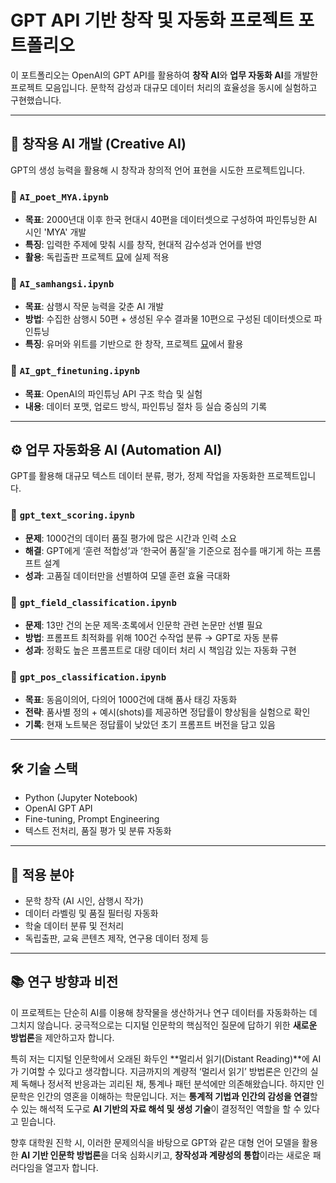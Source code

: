# GPT API 기반 창작 및 자동화 프로젝트 포트폴리오

이 포트폴리오는 OpenAI의 GPT API를 활용하여 **창작 AI**와 **업무 자동화 AI**를 개발한 프로젝트 모음입니다. 문학적 감성과 대규모 데이터 처리의 효율성을 동시에 실험하고 구현했습니다.

---

## 🧠 창작용 AI 개발 (Creative AI)

GPT의 생성 능력을 활용해 시 창작과 창의적 언어 표현을 시도한 프로젝트입니다.

### 🔹 `AI_poet_MYA.ipynb`
- **목표**: 2000년대 이후 한국 현대시 40편을 데이터셋으로 구성하여 파인튜닝한 AI 시인 'MYA' 개발
- **특징**: 입력한 주제에 맞춰 시를 창작, 현대적 감수성과 언어를 반영
- **활용**: 독립출판 프로젝트 [묘](https://myomyopoem.xyz/main)에 실제 적용

### 🔹 `AI_samhangsi.ipynb`
- **목표**: 삼행시 작문 능력을 갖춘 AI 개발
- **방법**: 수집한 삼행시 50편 + 생성된 우수 결과물 10편으로 구성된 데이터셋으로 파인튜닝
- **특징**: 유머와 위트를 기반으로 한 창작, 프로젝트 [묘](https://myomyopoem.xyz/main)에서 활용

### 🔹 `AI_gpt_finetuning.ipynb`
- **목표**: OpenAI의 파인튜닝 API 구조 학습 및 실험
- **내용**: 데이터 포맷, 업로드 방식, 파인튜닝 절차 등 실습 중심의 기록

---

## ⚙️ 업무 자동화용 AI (Automation AI)

GPT를 활용해 대규모 텍스트 데이터 분류, 평가, 정제 작업을 자동화한 프로젝트입니다.

### 🔹 `gpt_text_scoring.ipynb`
- **문제**: 1000건의 데이터 품질 평가에 많은 시간과 인력 소요
- **해결**: GPT에게 ‘훈련 적합성’과 ‘한국어 품질’을 기준으로 점수를 매기게 하는 프롬프트 설계
- **성과**: 고품질 데이터만을 선별하여 모델 훈련 효율 극대화

### 🔹 `gpt_field_classification.ipynb`
- **문제**: 13만 건의 논문 제목·초록에서 인문학 관련 논문만 선별 필요
- **방법**: 프롬프트 최적화를 위해 100건 수작업 분류 → GPT로 자동 분류
- **성과**: 정확도 높은 프롬프트로 대량 데이터 처리 시 책임감 있는 자동화 구현

### 🔹 `gpt_pos_classification.ipynb`
- **목표**: 동음이의어, 다의어 1000건에 대해 품사 태깅 자동화
- **전략**: 품사별 정의 + 예시(shots)를 제공하면 정답률이 향상됨을 실험으로 확인
- **기록**: 현재 노트북은 정답률이 낮았던 초기 프롬프트 버전을 담고 있음

---

## 🛠 기술 스택

- Python (Jupyter Notebook)
- OpenAI GPT API
- Fine-tuning, Prompt Engineering
- 텍스트 전처리, 품질 평가 및 분류 자동화

---

## 📌 적용 분야

- 문학 창작 (AI 시인, 삼행시 작가)
- 데이터 라벨링 및 품질 필터링 자동화
- 학술 데이터 분류 및 전처리
- 독립출판, 교육 콘텐츠 제작, 연구용 데이터 정제 등

---

## 📚 연구 방향과 비전

이 프로젝트는 단순히 AI를 이용해 창작물을 생산하거나 연구 데이터를 자동화하는 데 그치지 않습니다. 궁극적으로는 디지털 인문학의 핵심적인 질문에 답하기 위한 **새로운 방법론**을 제안하고자 합니다.

특히 저는 디지털 인문학에서 오래된 화두인 **멀리서 읽기(Distant Reading)**에 AI가 기여할 수 있다고 생각합니다. 지금까지의 계량적 ‘멀리서 읽기’ 방법론은 인간의 실제 독해나 정서적 반응과는 괴리된 채, 통계나 패턴 분석에만 의존해왔습니다. 하지만 인문학은 인간의 영혼을 이해하는 학문입니다. 저는 **통계적 기법과 인간의 감성을 연결**할 수 있는 해석적 도구로 **AI 기반의 자료 해석 및 생성 기술**이 결정적인 역할을 할 수 있다고 믿습니다.

향후 대학원 진학 시, 이러한 문제의식을 바탕으로 GPT와 같은 대형 언어 모델을 활용한 **AI 기반 인문학 방법론**을 더욱 심화시키고, **창작성과 계량성의 통합**이라는 새로운 패러다임을 열고자 합니다.
